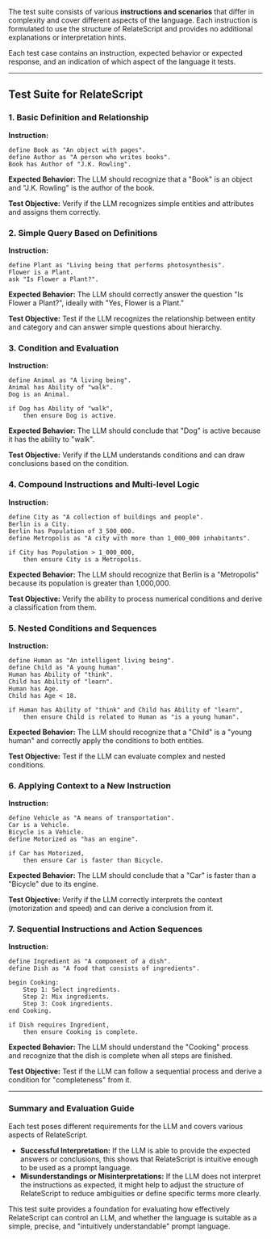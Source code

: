 The test suite consists of various **instructions and scenarios** that differ in complexity and cover different aspects of the language. Each instruction is formulated to use the structure of RelateScript and provides no additional explanations or interpretation hints.

Each test case contains an instruction, expected behavior or expected response, and an indication of which aspect of the language it tests.

---

## Test Suite for RelateScript

### 1. Basic Definition and Relationship

**Instruction:**
```plaintext
define Book as "An object with pages".
define Author as "A person who writes books".
Book has Author of "J.K. Rowling".
```

**Expected Behavior:**
The LLM should recognize that a "Book" is an object and "J.K. Rowling" is the author of the book.

**Test Objective:** Verify if the LLM recognizes simple entities and attributes and assigns them correctly.


### 2. Simple Query Based on Definitions

**Instruction:**
```plaintext
define Plant as "Living being that performs photosynthesis".
Flower is a Plant.
ask "Is Flower a Plant?".
```

**Expected Behavior:**
The LLM should correctly answer the question "Is Flower a Plant?", ideally with "Yes, Flower is a Plant."

**Test Objective:** Test if the LLM recognizes the relationship between entity and category and can answer simple questions about hierarchy.


### 3. Condition and Evaluation

**Instruction:**
```plaintext
define Animal as "A living being".
Animal has Ability of "walk".
Dog is an Animal.

if Dog has Ability of "walk",
    then ensure Dog is active.
```

**Expected Behavior:**
The LLM should conclude that "Dog" is active because it has the ability to "walk".

**Test Objective:** Verify if the LLM understands conditions and can draw conclusions based on the condition.


### 4. Compound Instructions and Multi-level Logic

**Instruction:**
```plaintext
define City as "A collection of buildings and people".
Berlin is a City.
Berlin has Population of 3_500_000.
define Metropolis as "A city with more than 1_000_000 inhabitants".

if City has Population > 1_000_000,
    then ensure City is a Metropolis.
```

**Expected Behavior:**
The LLM should recognize that Berlin is a "Metropolis" because its population is greater than 1,000,000.

**Test Objective:** Verify the ability to process numerical conditions and derive a classification from them.


### 5. Nested Conditions and Sequences

**Instruction:**
```plaintext
define Human as "An intelligent living being".
define Child as "A young human".
Human has Ability of "think".
Child has Ability of "learn".
Human has Age.
Child has Age < 18.

if Human has Ability of "think" and Child has Ability of "learn",
    then ensure Child is related to Human as "is a young human".
```

**Expected Behavior:**
The LLM should recognize that a "Child" is a "young human" and correctly apply the conditions to both entities.

**Test Objective:** Test if the LLM can evaluate complex and nested conditions.


### 6. Applying Context to a New Instruction

**Instruction:**
```plaintext
define Vehicle as "A means of transportation".
Car is a Vehicle.
Bicycle is a Vehicle.
define Motorized as "has an engine".

if Car has Motorized,
    then ensure Car is faster than Bicycle.
```

**Expected Behavior:**
The LLM should conclude that a "Car" is faster than a "Bicycle" due to its engine.

**Test Objective:** Verify if the LLM correctly interprets the context (motorization and speed) and can derive a conclusion from it.


### 7. Sequential Instructions and Action Sequences

**Instruction:**
```plaintext
define Ingredient as "A component of a dish".
define Dish as "A food that consists of ingredients".

begin Cooking:
    Step 1: Select ingredients.
    Step 2: Mix ingredients.
    Step 3: Cook ingredients.
end Cooking.

if Dish requires Ingredient,
    then ensure Cooking is complete.
```

**Expected Behavior:**
The LLM should understand the "Cooking" process and recognize that the dish is complete when all steps are finished.

**Test Objective:** Test if the LLM can follow a sequential process and derive a condition for "completeness" from it.

---

### Summary and Evaluation Guide

Each test poses different requirements for the LLM and covers various aspects of RelateScript.

- **Successful Interpretation:** If the LLM is able to provide the expected answers or conclusions, this shows that RelateScript is intuitive enough to be used as a prompt language.
- **Misunderstandings or Misinterpretations:** If the LLM does not interpret the instructions as expected, it might help to adjust the structure of RelateScript to reduce ambiguities or define specific terms more clearly.

This test suite provides a foundation for evaluating how effectively RelateScript can control an LLM, and whether the language is suitable as a simple, precise, and "intuitively understandable" prompt language.